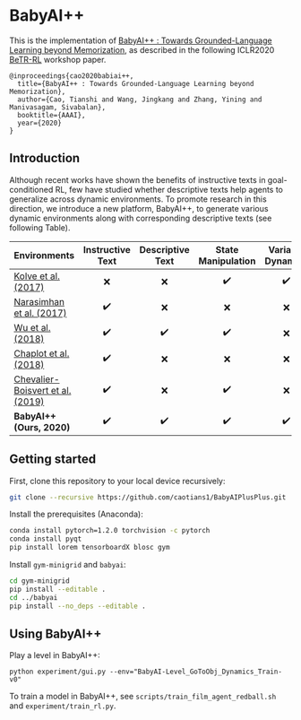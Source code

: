 # BabyAI++
This is the implementation of [BabyAI++ : Towards Grounded-Language Learning beyond Memorization](https://arxiv.org/pdf/2004.07200.pdf), as described in the following ICLR2020 [BeTR-RL](http://www.betr-rl.ml/2020/) workshop paper. 

```
@inproceedings{cao2020babiai++,
  title={BabyAI++ : Towards Grounded-Language Learning beyond Memorization},
  author={Cao, Tianshi and Wang, Jingkang and Zhang, Yining and Manivasagam, Sivabalan},
  booktitle={AAAI},
  year={2020}
}
```

## Introduction
Although recent works have shown the benefits of instructive texts in goal-conditioned RL, few have studied whether descriptive texts help agents to generalize across dynamic environments. To promote research in this direction, we introduce a new platform, BabyAI++, to generate various dynamic environments along with corresponding descriptive texts (see following Table).

| <img width=290/>Environments                   | Instructive Text   | Descriptive Text   | State Manipulation | Variable Dynamics  | Procedural Envs    | Multi-task         |
|----------------------------------|:------------------:|:------------------:|:------------------:|:------------------:|:------------------:|:------------------:|
| [Kolve et al. (2017)](https://arxiv.org/abs/1712.05474)              | :x:                | :x:                | :heavy_check_mark: | :heavy_check_mark: | :heavy_check_mark: | :x:                |
| [Narasimhan et al. (2017)](https://arxiv.org/abs/1708.00133)         | :heavy_check_mark: | :x:                | :x:                | :x:                | :heavy_check_mark: | :x:                |
| [Wu et al. (2018)](https://arxiv.org/abs/1801.02209)                 | :heavy_check_mark: | :heavy_check_mark: | :heavy_check_mark: | :x:                | :x:                | :x:                |
| [Chaplot et al. (2018)](https://arxiv.org/abs/1706.07230)            | :heavy_check_mark: | :x:                | :x:                | :x:                | :heavy_check_mark: | :x:                |
| [Chevalier-Boisvert et al. (2019)](https://arxiv.org/abs/1810.08272) | :heavy_check_mark: | :x:                | :heavy_check_mark: | :x:                | :heavy_check_mark: | :heavy_check_mark: |
| __BabyAI++ (Ours, 2020)__        | :heavy_check_mark: | :heavy_check_mark: | :heavy_check_mark: | :heavy_check_mark: | :heavy_check_mark: | :heavy_check_mark: |


## Getting started
First, clone this repository to your local device recursively:
```bash
git clone --recursive https://github.com/caotians1/BabyAIPlusPlus.git
```
Install the prerequisites (Anaconda):
```bash
conda install pytorch=1.2.0 torchvision -c pytorch
conda install pyqt
pip install lorem tensorboardX blosc gym
```
Install `gym-minigrid` and `babyai`:
```bash
cd gym-minigrid
pip install --editable .
cd ../babyai
pip install --no_deps --editable .
```

## Using BabyAI++
Play a level in BabyAI++:
```
python experiment/gui.py --env="BabyAI-Level_GoToObj_Dynamics_Train-v0"
```
To train a model in BabyAI++, see `scripts/train_film_agent_redball.sh` and `experiment/train_rl.py`.
 
